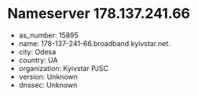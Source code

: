 # Nameserver 178.137.241.66

* as_number: 15895
* name: 178-137-241-66.broadband.kyivstar.net.
* city: Odesa
* country: UA
* organization: Kyivstar PJSC
* version: Unknown
* dnssec: Unknown
